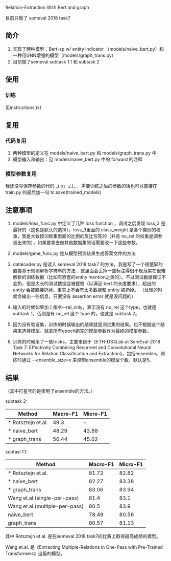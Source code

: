 Relation-Extraction With Bert and graph

目前只做了 semeval 2018 task7

## 简介 
1. 实现了两种模型：Bert-sp w/ entity indicator （models/naive_bert.py）和一种用GNN增强的模型（models/graph_trans.py）
2. 目前做了semeval subtask 1.1 和 subtask 2

## 使用

### 训练 
见instructions.txt

## 复用

### 代码复用
1. 两种模型的定义在 models/naive_bert.py 和 models/graph_trans.py 中
2. 模型输入和输出：见 models/naive_bert.py 中的 forward 的注释

### 模型参数复用
我还没写保存参数的代码 \_(:з」∠)\_ ，需要训练之后的参数的话也可以直接在 train.py 的最后加一句 tc.save(trained_models)

## 注意事项
1. models/loss_func.py 中定义了几种 loss function ，调试之后发现 loss_3 是最好的（这也是默认的选择）。loss_3里面的 class_weight 是各个类别的权重，我是大致按训练集里面的比例的反比写死的（并且 no_rel 的权重是调参调出来的），如果要拿去做其他数据集的话需要改一下这些参数。

2. models/gene_func.py 是从模型预测结果生成答案文件的方法

3. dataloader.py 是读入 semeval 2018 task7 的方法，我是写了一个很蹩脚的直接基于规则解析字符串的方法... 这里面会丢掉一些标注得很不规范实在很难解析的训练数据（比如有嵌套的entity mention之类的）。不过测试数据保证不会扔，但是太长的测试数据会被截短（以满足 bert 的长度要求），超出的 entity 会被直接扔掉。事实上不会有太多数据和 entity 被扔掉。
（处理的时候会输出一些信息，只要没有 assertion error 就是没问题的）

4. 输入的时候如果加上指令--rel_only，表示没有 no_rel 这个type，也就是 subtask 1，否则是有 no_rel 这个 type 的，也就是 subtask 2。

5. 因为没有验证集，训练的时候输出的结果就是测试集的结果。也不根据这个结果来选择模型，就拿所有epoch跑完的模型参数作为最终的模型参数。

6. 训练的时候用了一些tricks，主要来自于《ETH-DS3Lab at SemEval-2018 Task 7: Effectively Combining Recurrent and Convolutional Neural Networks for Relation Classification and Extraction》，包括ensemble。训练时通过 --ensenble_size=x 来控制ensemble的模型个数，默认是5。


## 结果

（其中打星号的是使用了ensemble的方法。）

subtask 2:

Method                       | Macro-F1 | Micro-F1
-----------------------------|----------|-----------
* Rotsztejn et.al.           |  49.3    |  -
* naive_bert                 |  48.29   |  43.88
* graph_trans                |  50.44   |  45.02

subtasl 1.1:

Method                         | Macro-F1 | Micro-F1
-------------------------------|----------|-----------
* Rotsztejn et.al.             |  81.72   |  82.82
* naive_bert                   |  82.27   |  83.38
* graph_trans                  |  83.06   |  83.94
Wang et.al.(single-per-pass)   |  81.4    |  83.1
Wang et.al.(multiple-per-pass) |  80.5    |  83.9
naive_bert                     |  78.49   |  80.56
graph_trans                    |  80.57   |  81.13

其中 Rotsztejn et.al. 是在semeval 2018 task7的比赛上取得最高成绩的模型。

Wang et.al. 是《Extracting Multiple-Relations in One-Pass with Pre-Trained Transformers》这篇的模型。
 
